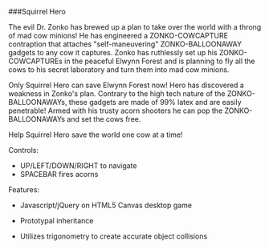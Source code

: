 ###Squirrel Hero

The evil Dr. Zonko has brewed up a plan to take over the world with a throng of mad cow minions! He has engineered a ZONKO-COWCAPTURE contraption that attaches "self-maneuvering" ZONKO-BALLOONAWAY gadgets to any cow it captures. Zonko has ruthlessly set up his ZONKO-COWCAPTUREs in the peaceful Elwynn Forest and is planning to fly all the cows to his secret laboratory and turn them into mad cow minions.

Only Squirrel Hero can save Elwynn Forest now! Hero has discovered a weakness in Zonko's plan. Contrary to the high tech nature of the ZONKO-BALLOONAWAYs, these gadgets are made of 99% latex and are easily penetrable! Armed with his trusty acorn shooters he can pop the ZONKO-BALLOONAWAYs and set the cows free.

Help Squirrel Hero save the world one cow at a time!

Controls:
 
* UP/LEFT/DOWN/RIGHT to navigate 
* SPACEBAR fires acorns

Features:

* Javascript/jQuery on HTML5 Canvas desktop game

* Prototypal inheritance

* Utilizes trigonometry to create accurate object collisions